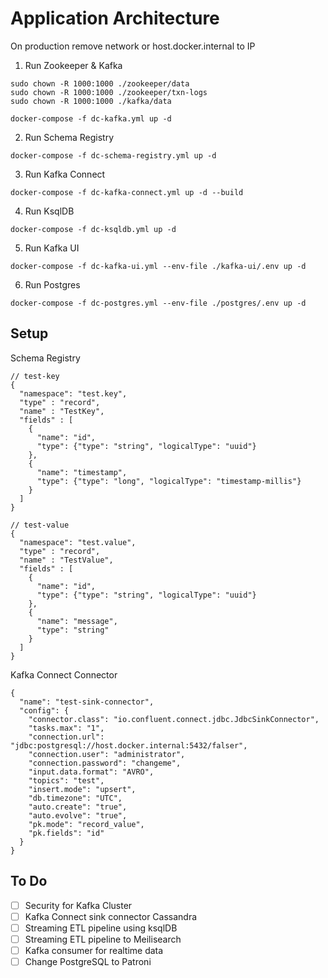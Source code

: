 # Application Architecture

On production remove network or host.docker.internal to IP

1. Run Zookeeper & Kafka

```
sudo chown -R 1000:1000 ./zookeeper/data
sudo chown -R 1000:1000 ./zookeeper/txn-logs
sudo chown -R 1000:1000 ./kafka/data
```

```
docker-compose -f dc-kafka.yml up -d
```

2. Run Schema Registry

```
docker-compose -f dc-schema-registry.yml up -d
```

3. Run Kafka Connect

```
docker-compose -f dc-kafka-connect.yml up -d --build
```

4. Run KsqlDB

```
docker-compose -f dc-ksqldb.yml up -d
```

5. Run Kafka UI

```
docker-compose -f dc-kafka-ui.yml --env-file ./kafka-ui/.env up -d
```

6. Run Postgres

```
docker-compose -f dc-postgres.yml --env-file ./postgres/.env up -d
```

## Setup

Schema Registry

```
// test-key
{
  "namespace": "test.key",
  "type" : "record",
  "name" : "TestKey",
  "fields" : [
    {
      "name": "id",
      "type": {"type": "string", "logicalType": "uuid"}
    },
    {
      "name": "timestamp",
      "type": {"type": "long", "logicalType": "timestamp-millis"}
    }
  ]
}

// test-value
{
  "namespace": "test.value",
  "type" : "record",
  "name" : "TestValue",
  "fields" : [
    {
      "name": "id",
      "type": {"type": "string", "logicalType": "uuid"}
    },
    {
      "name": "message",
      "type": "string"
    }
  ]
}
```

Kafka Connect Connector

```
{
  "name": "test-sink-connector",
  "config": {
    "connector.class": "io.confluent.connect.jdbc.JdbcSinkConnector",
    "tasks.max": "1",
    "connection.url": "jdbc:postgresql://host.docker.internal:5432/falser",
    "connection.user": "administrator",
    "connection.password": "changeme",
    "input.data.format": "AVRO",
    "topics": "test",
    "insert.mode": "upsert",
    "db.timezone": "UTC",
    "auto.create": "true",
    "auto.evolve": "true",
    "pk.mode": "record_value",
    "pk.fields": "id"
  }
}
```

## To Do

- [ ] Security for Kafka Cluster
- [ ] Kafka Connect sink connector Cassandra
- [ ] Streaming ETL pipeline using ksqlDB
- [ ] Streaming ETL pipeline to Meilisearch
- [ ] Kafka consumer for realtime data
- [ ] Change PostgreSQL to Patroni
